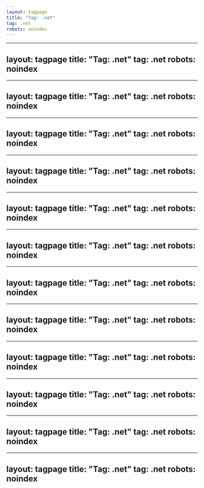 ```yaml
---
layout: tagpage
title: "Tag: .net"
tag: .net
robots: noindex
---
```

---
layout: tagpage
title: "Tag: .net"
tag: .net
robots: noindex
---
---
layout: tagpage
title: "Tag: .net"
tag: .net
robots: noindex
---
---
layout: tagpage
title: "Tag: .net"
tag: .net
robots: noindex
---
---
layout: tagpage
title: "Tag: .net"
tag: .net
robots: noindex
---
---
layout: tagpage
title: "Tag: .net"
tag: .net
robots: noindex
---
---
layout: tagpage
title: "Tag: .net"
tag: .net
robots: noindex
---
---
layout: tagpage
title: "Tag: .net"
tag: .net
robots: noindex
---
---
layout: tagpage
title: "Tag: .net"
tag: .net
robots: noindex
---
---
layout: tagpage
title: "Tag: .net"
tag: .net
robots: noindex
---
---
layout: tagpage
title: "Tag: .net"
tag: .net
robots: noindex
---
---
layout: tagpage
title: "Tag: .net"
tag: .net
robots: noindex
---
---
layout: tagpage
title: "Tag: .net"
tag: .net
robots: noindex
---
